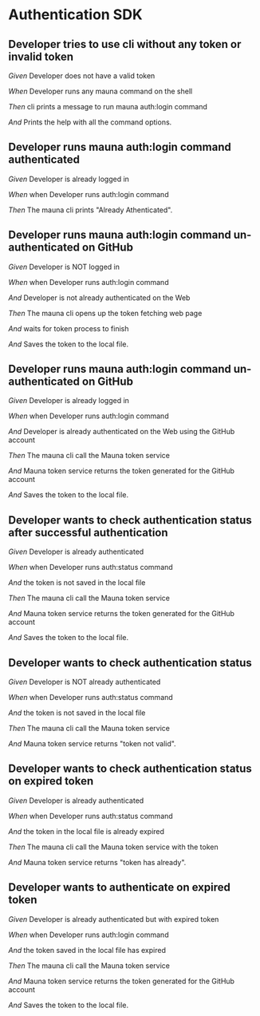 # Authentication SDK

## Developer tries to use cli without any token or invalid token

_Given_ Developer does not have a valid token

_When_ Developer runs any mauna command on the shell

_Then_ cli prints a message to run mauna auth:login command

_And_ Prints the help with all the command options.

## Developer runs mauna auth:login command authenticated

_Given_ Developer is already logged in

_When_ when Developer runs auth:login command

_Then_ The mauna cli prints "Already Athenticated".

## Developer runs mauna auth:login command un-authenticated on GitHub

_Given_ Developer is NOT logged in

_When_ when Developer runs auth:login command

_And_ Developer is not already authenticated on the Web

_Then_ The mauna cli opens up the token fetching web page

_And_ waits for token process to finish

_And_ Saves the token to the local file.

## Developer runs mauna auth:login command un-authenticated on GitHub

_Given_ Developer is already logged in

_When_ when Developer runs auth:login command

_And_ Developer is already authenticated on the Web using the GitHub account

_Then_ The mauna cli call the Mauna token service

_And_ Mauna token service returns the token generated for the GitHub account

_And_ Saves the token to the local file.

## Developer wants to check authentication status after successful authentication

_Given_ Developer is already authenticated

_When_ when Developer runs auth:status command

_And_ the token is not saved in the local file

_Then_ The mauna cli call the Mauna token service

_And_ Mauna token service returns the token generated for the GitHub account

_And_ Saves the token to the local file.

## Developer wants to check authentication status

_Given_ Developer is NOT already authenticated

_When_ when Developer runs auth:status command

_And_ the token is not saved in the local file

_Then_ The mauna cli call the Mauna token service

_And_ Mauna token service returns "token not valid".

## Developer wants to check authentication status on expired token

_Given_ Developer is already authenticated

_When_ when Developer runs auth:status command

_And_ the token in the local file is already expired

_Then_ The mauna cli call the Mauna token service with the token

_And_ Mauna token service returns "token has already".

## Developer wants to authenticate on expired token

_Given_ Developer is already authenticated but with expired token

_When_ when Developer runs auth:login command

_And_ the token saved in the local file has expired

_Then_ The mauna cli call the Mauna token service

_And_ Mauna token service returns the token generated for the GitHub account

_And_ Saves the token to the local file.
